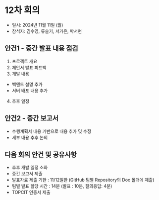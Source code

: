 # 12차 회의
- 일시: 2024년 11월 11일 (월)
- 참석자: 김수영, 류슬기, 서가은, 박서현

## 안건1  - 중간 발표 내용 점검
1. 프로젝트 개요
2. 제안서 발표 피드백
3. 개발 내용
  - 백엔드 설명 추가
  - 서버 배포 내용 추가
4. 추후 일정
    
## 안건2 - 중간 보고서
- 수행계획서 내용 기반으로 내용 추가 및 수정
- 세부 내용 추후 논의

## 다음 회의 안건 및 공유사항
- 추후 개발 일정 소화
- 중간 보고서 제출
- 발표자료 제출 기한 : 11/12일한 (GitHub 팀별 Repository의 Doc 폴더에 제출)
- 팀별 발표 할당 시간 : 14분 (발표 : 10분,  질의응답: 4분)
- TOPCIT 인증서 제출
